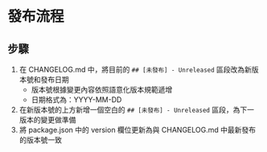 # 發布流程

## 步驟

1. 在 CHANGELOG.md 中，將目前的 `## [未發布] - Unreleased` 區段改為新版本號和發布日期
   - 版本號根據變更內容依照語意化版本規範遞增
   - 日期格式為：YYYY-MM-DD
2. 在新版本號的上方新增一個空白的 `## [未發布] - Unreleased` 區段，為下一版本的變更做準備
3. 將 package.json 中的 version 欄位更新為與 CHANGELOG.md 中最新發布的版本號一致
